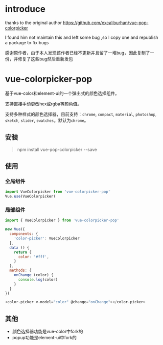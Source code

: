 # introduce

thanks to the original author https://github.com/excaliburhan/vue-pop-colorpicker  

I found him not maintain this and left some bug ,so I copy one and republish a package to fix bugs


感谢原作者，由于本人发现该作者已经不更新并且留了一堆bug，因此复制了一份，并修复了这些bug然后重新发包

# vue-colorpicker-pop
基于vue-color和element-ui的一个弹出式的颜色选择组件。

支持直接手动更改hex或rgba等颜色值。

支持多种样式的颜色选择器，目前支持：`chrome`, `compact`, `material`, `photoshop`, `sketch`, `slider`, `swatches`。默认为`chrome`。

## 安装

> npm install vue-pop-colorpicker --save

## 使用

### 全局组件

```javascript
import VueColorpicker from 'vue-colorpicker-pop'
Vue.use(VueColorpicker)
```


### 局部组件

``` javascript
import { VueColorpicker } from 'vue-colorpicker-pop'

new Vue({
  components: {
    'color-picker': VueColorpicker
  },
  data () {
    return {
      color: '#fff',
    }
  },
  methods: {
    onChange (color) {
      console.log(color)
    }
  }
})

<color-picker v-model="color" @change="onChange"></color-picker>
```

## 其他

- 颜色选择器功能是vue-color中fork的
- popup功能是element-ui中fork的
